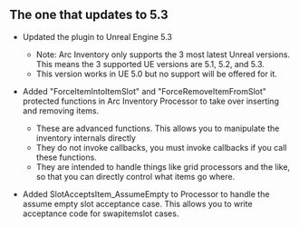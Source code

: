 ## The one that updates to 5.3

* Updated the plugin to Unreal Engine 5.3
    * Note: Arc Inventory only supports the 3 most latest Unreal versions.  This means the 3 supported UE versions are 5.1, 5.2, and 5.3.  
    * This version works in UE 5.0 but no support will be offered for it. 

* Added "ForceItemIntoItemSlot" and "ForceRemoveItemFromSlot" protected functions in Arc Inventory Processor to take over inserting and removing items.
    * These are advanced functions.  This allows you to manipulate the inventory internals directly
    * They do not invoke callbacks, you must invoke callbacks if you call these functions.
    * They are intended to handle things like grid processors and the like, so that you can directly control what items go where.
* Added SlotAcceptsItem_AssumeEmpty to Processor to handle the assume empty slot acceptance case.  This allows you to write acceptance code for swapitemslot cases.